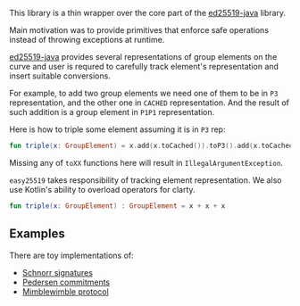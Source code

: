 This library is a thin wrapper over the core part of the
[ed25519-java](https://github.com/str4d/ed25519-java) library.

Main motivation was to provide primitives that enforce safe operations instead
of throwing exceptions at runtime.

[ed25519-java](https://github.com/str4d/ed25519-java) provides several
representations of group elements on the curve and user is requred to carefully
track element's representation and insert suitable conversions.

For example, to add two group elements we need one of them to be in `P3`
representation, and the other one in `CACHED` representation. And the result
of such addition is a group element in `P1P1` representation.

Here is how to triple some element assuming it is in `P3` rep:

```kotlin
fun triple(x: GroupElement) = x.add(x.toCached()).toP3().add(x.toCached())
```

Missing any of `toXX` functions here will result in `IllegalArgumentException`.


`easy25519` takes responsibility of tracking element representation. We also
use Kotlin's ability to overload operators for clarty.

```kotlin
fun triple(x: GroupElement) : GroupElement = x + x + x
```

Examples
--------

There are toy implementations of:
  - [Schnorr signatures](lib/src/main/kotlin/example/Schnorr.kt)
  - [Pedersen commitments](lib/src/main/kotlin/example/Pedersen.kt)
  - [Mimblewimble protocol](lib/src/main/kotlin/example/Mimblewimble.kt)
